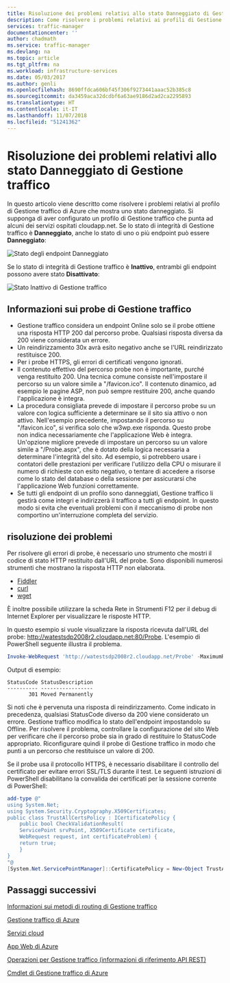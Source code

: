 ```yaml
---
title: Risoluzione dei problemi relativi allo stato Danneggiato di Gestione traffico
description: Come risolvere i problemi relativi ai profili di Gestione traffico quando risulta uno stato Danneggiato.
services: traffic-manager
documentationcenter: ''
author: chadmath
ms.service: traffic-manager
ms.devlang: na
ms.topic: article
ms.tgt_pltfrm: na
ms.workload: infrastructure-services
ms.date: 05/03/2017
ms.author: genli
ms.openlocfilehash: 8690ffdca606bf45f306f9273441aaac52b385c8
ms.sourcegitcommit: da3459aca32dcdbf6a63ae9186d2ad2ca2295893
ms.translationtype: HT
ms.contentlocale: it-IT
ms.lasthandoff: 11/07/2018
ms.locfileid: "51241362"
---
```

# <a name="troubleshooting-degraded-state-on-azure-traffic-manager"></a>Risoluzione dei problemi relativi allo stato Danneggiato di Gestione traffico

In questo articolo viene descritto come risolvere i problemi relativi al profilo di Gestione traffico di Azure che mostra uno stato danneggiato. Si supponga di aver configurato un profilo di Gestione traffico che punta ad alcuni dei servizi ospitati cloudapp.net. Se lo stato di integrità di Gestione traffico è **Danneggiato**, anche lo stato di uno o più endpoint può essere **Danneggiato**:

![Stato degli endpoint Danneggiato](./media/traffic-manager-troubleshooting-degraded/traffic-manager-degradedifonedegraded.png)

Se lo stato di integrità di Gestione traffico è **Inattivo**, entrambi gli endpoint possono avere stato **Disattivato**:

![Stato Inattivo di Gestione traffico](./media/traffic-manager-troubleshooting-degraded/traffic-manager-inactive.png)

## <a name="understanding-traffic-manager-probes"></a>Informazioni sui probe di Gestione traffico

* Gestione traffico considera un endpoint Online solo se il probe ottiene una risposta HTTP 200 dal percorso probe. Qualsiasi risposta diversa da 200 viene considerata un errore.
* Un reindirizzamento 30x avrà esito negativo anche se l'URL reindirizzato restituisce 200.
* Per i probe HTTPS, gli errori di certificati vengono ignorati.
* Il contenuto effettivo del percorso probe non è importante, purché venga restituito 200. Una tecnica comune consiste nell'impostare il percorso su un valore simile a "/favicon.ico". Il contenuto dinamico, ad esempio le pagine ASP, non può sempre restituire 200, anche quando l'applicazione è integra.
* La procedura consigliata prevede di impostare il percorso probe su un valore con logica sufficiente a determinare se il sito sia attivo o non attivo. Nell'esempio precedente, impostando il percorso su "/favicon.ico", si verifica solo che w3wp.exe risponda. Questo probe non indica necessariamente che l'applicazione Web è integra. Un'opzione migliore prevede di impostare un percorso su un valore simile a "/Probe.aspx", che è dotato della logica necessaria a determinare l'integrità del sito. Ad esempio, si potrebbero usare i contatori delle prestazioni per verificare l'utilizzo della CPU o misurare il numero di richieste con esito negativo, o tentare di accedere a risorse come lo stato del database o della sessione per assicurarsi che l'applicazione Web funzioni correttamente.
* Se tutti gli endpoint di un profilo sono danneggiati, Gestione traffico li gestirà come integri e indirizzerà il traffico a tutti gli endpoint. In questo modo si evita che eventuali problemi con il meccanismo di probe non comportino un'interruzione completa del servizio.

## <a name="troubleshooting"></a>risoluzione dei problemi

Per risolvere gli errori di probe, è necessario uno strumento che mostri il codice di stato HTTP restituito dall'URL del probe. Sono disponibili numerosi strumenti che mostrano la risposta HTTP non elaborata.

* [Fiddler](http://www.telerik.com/fiddler)
* [curl](https://curl.haxx.se/)
* [wget](http://gnuwin32.sourceforge.net/packages/wget.htm)

È inoltre possibile utilizzare la scheda Rete in Strumenti F12 per il debug di Internet Explorer per visualizzare le risposte HTTP.

In questo esempio si vuole visualizzare la risposta ricevuta dall'URL del probe: http://watestsdp2008r2.cloudapp.net:80/Probe. L'esempio di PowerShell seguente illustra il problema.

```powershell
Invoke-WebRequest 'http://watestsdp2008r2.cloudapp.net/Probe' -MaximumRedirection 0 -ErrorAction SilentlyContinue | Select-Object StatusCode,StatusDescription
```

Output di esempio:

    StatusCode StatusDescription
    ---------- -----------------
           301 Moved Permanently

Si noti che è pervenuta una risposta di reindirizzamento. Come indicato in precedenza, qualsiasi StatusCode diverso da 200 viene considerato un errore. Gestione traffico modifica lo stato dell'endpoint impostandolo su Offline. Per risolvere il problema, controllare la configurazione del sito Web per verificare che il percorso probe sia in grado di restituire lo StatusCode appropriato. Riconfigurare quindi il probe di Gestione traffico in modo che punti a un percorso che restituisce un valore di 200.

Se il probe usa il protocollo HTTPS, è necessario disabilitare il controllo del certificato per evitare errori SSL/TLS durante il test. Le seguenti istruzioni di PowerShell disabilitano la convalida dei certificati per la sessione corrente di PowerShell:

```powershell
add-type @"
using System.Net;
using System.Security.Cryptography.X509Certificates;
public class TrustAllCertsPolicy : ICertificatePolicy {
    public bool CheckValidationResult(
    ServicePoint srvPoint, X509Certificate certificate,
    WebRequest request, int certificateProblem) {
    return true;
    }
}
"@
[System.Net.ServicePointManager]::CertificatePolicy = New-Object TrustAllCertsPolicy
```

## <a name="next-steps"></a>Passaggi successivi

[Informazioni sui metodi di routing di Gestione traffico](traffic-manager-routing-methods.md)

[Gestione traffico di Azure](traffic-manager-overview.md)

[Servizi cloud](https://go.microsoft.com/fwlink/?LinkId=314074)

[App Web di Azure](https://azure.microsoft.com/documentation/services/app-service/web/)

[Operazioni per Gestione traffico (informazioni di riferimento API REST)](https://go.microsoft.com/fwlink/?LinkId=313584)

[Cmdlet di Gestione traffico di Azure][1]

[1]: https://docs.microsoft.com/powershell/module/azurerm.trafficmanager
